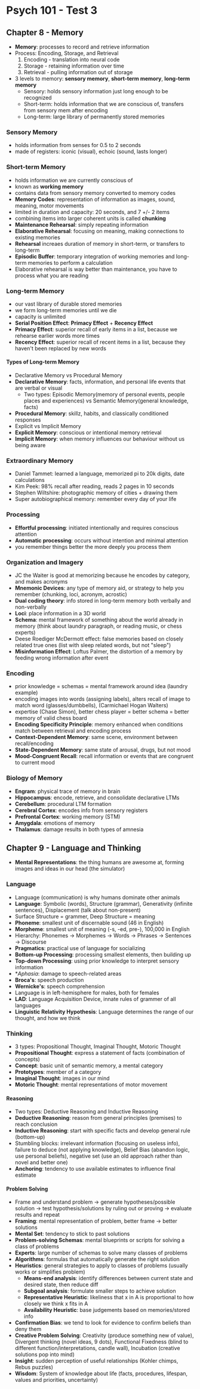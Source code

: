 # Psych 101 - Test 3

## Chapter 8 - Memory
+ **Memory**: processes to record and retrieve information
+ Process: Encoding, Storage, and Retrieval
	1. Encoding - translation into neural code
	2. Storage - retaining information over time
	3. Retrieval - pulling information out of storage
+ 3 levels to memory: **sensory memory**, **short-term memory**, **long-term memory**
	+ Sensory: holds sensory information just long enough to be recognized
	+ Short-term: holds information that we are conscious of, transfers from sensory mem after encoding
	+ Long-term: large library of permanently stored memories

### Sensory Memory
+ holds information from senses for 0.5 to 2 seconds
+ made of registers: iconic (visual), echoic (sound, lasts longer)

### Short-term Memory
+ holds information we are currently conscious of
+ known as **working memory**
+ contains data from sensory memory converted to memory codes
+ **Memory Codes**: representation of information as images, sound, meaning, motor movements
+ limited in duration and capacity: 20 seconds, and 7 +/- 2 items
+ combining items into larger coherent units is called **chunking**
+ **Maintenance Rehearsal**: simply repeating information
+ **Elaborative Rehearsal**: focusing on meaning, making connections to existing memories
+ **Rehearsal** increaes duration of memory in short-term, or transfers to long-term
+ **Episodic Buffer**: temporary integration of working memories and long-term memories to perform a calculation
+ Elaborative rehearsal is way better than maintenance, you have to process what you are reading

### Long-term Memory
+ our vast library of durable stored memories
+ we form long-term memories until we die
+ capacity is unlimited
+ **Serial Position Effect**: **Primacy Effect** + **Recency Effect**
+ **Primacy Effect**: superior recall of early items in a list, because we rehearse earlier words more times
+ **Recency Effect**: superior recall of recent items in a list, because they haven't been replaced by new words

#### Types of Long-term Memory
+ Declarative Memory vs Procedural Memory
+ **Declarative Memory**: facts, information, and personal life events that are verbal or visual
	+ Two types: Episodic Memory(memory of personal events, people places and experiences) vs Semantic Memory(general knowledge, facts)
+ **Procedural Memory**: skillz, habits, and classically conditioned responses
+ Explicit vs Implicit Memory
+ **Explicit Memory**: conscious or intentional memory retrieval
+ **Implicit Memory**: when memory influences our behaviour without us being aware

### Extraordinary Memory
+ Daniel Tammet: learned a language, memorized pi to 20k digits, date calculations
+ Kim Peek: 98% recall after reading, reads 2 pages in 10 seconds
+ Stephen Wiltshire: photographic memory of cities + drawing them
+ Super autobiographical memory: remember every day of your life

### Processing
+ **Effortful processing**: initiated intentionally and requires conscious attention
+ **Automatic processing**: occurs without intention and minimal attention
+ you remember things better the more deeply you process them

### Organization and Imagery
+ JC the Waiter is good at memorizing because he encodes by category, and makes acronyms
+ **Mnemonic Devices**: any type of memory aid, or strategy to help you remember (chunking, loci, acronym, acrostic)
+ **Dual coding theory**: info stored in long-term memory both verbally and non-verbally
+ **Loci**: place information in a 3D world
+ **Schema**: mental framework of something about the world already in memory (think about laundry paragraph, or reading music, or chess experts)
+ Deese Roediger McDermott effect: false memories based on closely related true ones (list with sleep related words, but not "sleep")
+ **Misinformation Effect**: Loftus Palmer, the distortion of a memory by feeding wrong information after event

### Encoding
+ prior knowledge = schemas = mental framework around idea (laundry example)
+ encoding images into words (assigning labels), alters recall of image to match word (glasses/dumbbells), (Carmichael Hogan Walters)
+ expertise (Chase Simon), better chess player = better schema = better memory of valid chess board
+ **Encoding Specificity Principle**: memory enhanced when conditions match between retrieval and encoding process
+ **Context-Dependent Memory**: same scene, environment between recall/encoding
+ **State-Dependent Memory**: same state of arousal, drugs, but not mood
+ **Mood-Congruent Recall**: recall information or events that are congruent to current mood

### Biology of Memory
+ **Engram**: physical trace of memory in brain
+ **Hippocampus**: encode, retrieve, and consolidate declarative LTMs
+ **Cerebellum**: procedural LTM formation
+ **Cerebral Cortex**: encodes info from sensory registers
+ **Prefrontal Cortex**: working memory (STM)
+ **Amygdala**: emotions of memory
+ **Thalamus**: damage results in both types of amnesia


## Chapter 9 - Language and Thinking
+ **Mental Representations**: the thing humans are awesome at, forming images and ideas in our head (the simulator)

### Language
+ Language (communication) is why humans dominate other animals
+ **Language**: Symbolic (words), Structure (grammar), Generativity (infinite sentences), Displacement (talk about non-present)
+ Surface Structure = grammer, Deep Structure = meaning
+ **Phoneme**: smallest unit of discernable sound (46 in English)
+ **Morpheme**: smallest unit of meaning (-s, -ed, pre-), 100,000 in English
+ Hierarchy: Phonemes -> Morphemes -> Words -> Phrases -> Sentences -> Discourse
+ **Pragmatics**: practical use of language for socializing
+ **Bottom-up Processing**: processing smallest elements, then building up
+ **Top-down Processing**: using prior knowledge to interpret sensory information
+ **Aphasia*: damage to speech-related areas
+ **Broca's**: speech production
+ **Wernicke's**: speech comprehension
+ Language is in left-hemisphere for males, both for females
+ **LAD**: Language Acquisition Device, innate rules of grammer of all languages
+ **Linguistic Relativity Hypothesis**: Language determines the range of our thought, and how we think

### Thinking
+ 3 types: Propositional Thought, Imaginal Thought, Motoric Thought
+ **Propositional Thought**: express a statement of facts (combination of concepts)
+ **Concept**: basic unit of semantic memory, a mental category
+ **Prototypes**: member of a category
+ **Imaginal Thought**: images in our mind
+ **Motoric Thought**: mental representations of motor movement

#### Reasoning
+ Two types: Deductive Reasoning and Inductive Reasoning
+ **Deductive Reasoning**: reason from general principles (premises) to reach conclusion
+ **Inductive Reasoning**: start with specific facts and develop general rule (bottom-up)
+ Stumbling blocks: irrelevant information (focusing on useless info), failure to deduce (not applying knowledge), Belief Bias (abandon logic, use personal beliefs), negative set (use an old approach rather than novel and better one)
+ **Anchoring**: tendency to use available estimates to influence final estimate

#### Problem Solving
+ Frame and understand problem -> generate hypotheses/possible solution -> test hypothesis/solutions by ruling out or proving -> evaluate results and repeat
+ **Framing**: mental representation of problem, better frame -> better solutions
+ **Mental Set**: tendency to stick to past solutions
+ **Problem-solving Schemas**: mental blueprints or scripts for solving a class of problems
+ **Experts**: large number of schemas to solve many classes of problems
+ **Algorithms**: formulas that automatically generate the right solution
+ **Heuristics**: general strategies to apply to classes of problems (usually works or simplifies problem)
	+ **Means-end analysis**: identify differences between current state and desired state, then reduce diff
	+ **Subgoal analysis**: formulate smaller steps to achieve solution
	+ **Representative Heuristic**: likeliness that x in A is proportional to how closely we think x fits in A
	+ **Availability Heuristic**: base judgements based on memories/stored info
+ **Confirmation Bias**: we tend to look for evidence to confirm beliefs than deny them
+ **Creative Problem Solving**: Creativity (produce something new of value), Divergent thinking (novel ideas, 9 dots), Functional Fixedness (blind to different function/interpretations, candle wall), Incubation (creative solutions pop into mind)
+ **Insight**: sudden perception of useful relationships (Kohler chimps, Rebus puzzles)
+ **Wisdom**: System of knowledge about life (facts, procedures, lifespan, values and priorities, uncertainty)

